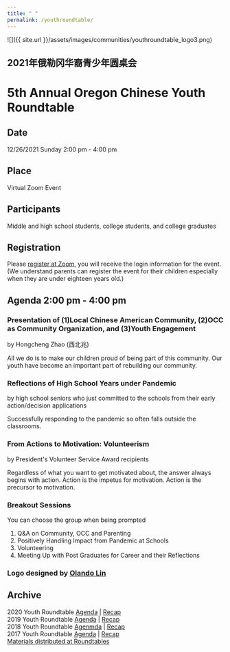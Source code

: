 ```yaml
---
title: " "
permalink: /youthroundtable/
---
```


![]({{ site.url }}/assets/images/communities/youthroundtable_logo3.png)

## 2021年俄勒冈华裔青少年圆桌会
# 5th Annual Oregon Chinese Youth Roundtable

## Date
12/26/2021 Sunday 2:00 pm - 4:00 pm

## Place
Virtual Zoom Event

## Participants

Middle and high school students, college students, and college graduates

## Registration

Please [register at Zoom](https://us02web.zoom.us/meeting/register/tZwtdumsrz0sHdNyTO9vP1FF-4S5Bt6ot72p), you will receive the login information for the event. (We understand parents can register the event for their children especially when they are under eighteen years old.)

## Agenda 2:00 pm - 4:00 pm

### Presentation of (1)Local Chinese American Community, (2)OCC as Community Organization, and (3)Youth Engagement

by Hongcheng Zhao (西北兆)

All we do is to make our children proud of being part of this community. Our youth have become an important part of rebuilding our community.

### Reflections of High School Years under Pandemic

by high school seniors who just committed to the schools from their early action/decision applications

Successfully responding to the pandemic so often falls outside the classrooms.

### From Actions to Motivation: Volunteerism

by President's Volunteer Service Award recipients

Regardless of what you want to get motivated about, the answer always begins with action. Action is the impetus for motivation. Action is the precursor to motivation.

### Breakout Sessions

You can choose the group when being prompted

1. Q&A on Community, OCC and Parenting  
2. Positively Handling Impact from Pandemic at Schools  
3. Volunteering  
4. Meeting Up with Post Graduates for Career and their Reflections  

### Logo designed by [Olando Lin](https://www.linkedin.com/in/olando-lin-3696ab37/)

## Archive

2020 Youth Roundtable [Agenda](/assets/pdf/youth-roundtable-2020.pdf) | [Recap](http://pdxchinese.org/youth-roundtable-2020/)  
2019 Youth Roundtable [Agenda](/assets/pdf/youth-roundtable-2019.pdf) | [Recap](http://pdxchinese.org/youth-roundtable-2019-recap/)  
2018 Youth Roundtable [Agenmda](/assets/pdf/youth-roundtable-2018.pdf) | [Recap](http://pdxchinese.org/youth-roundtable-2018-recap/)  
2017 Youth Roundtable [Agenda](/assets/pdf/youth-roundtable-2017.pdf) | [Recap](http://pdxchinese.org/youth-roundtable-2017-recap/)  
[Materials distributed at Roundtables](http://pdxchinese.org/resources/benefits_resources/roundtable/)
